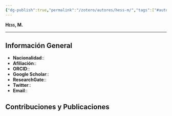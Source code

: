 ```yaml
---
{"dg-publish":true,"permalink":"/zotero/autores/hess-m/","tags":["#autor","#researcher"]}
---
```



<span style="font-variant:small-caps; font-weight: bold;"> Hess, M. </span>

---


## Información General

- **Nacionalidad**:: 
- **Afiliación**:: 
- **ORCID**:: 
- **Google Scholar**:: 
- **ResearchGate**:: 
- **Twitter**:: 
- **Email**::
  
## Contribuciones y Publicaciones






